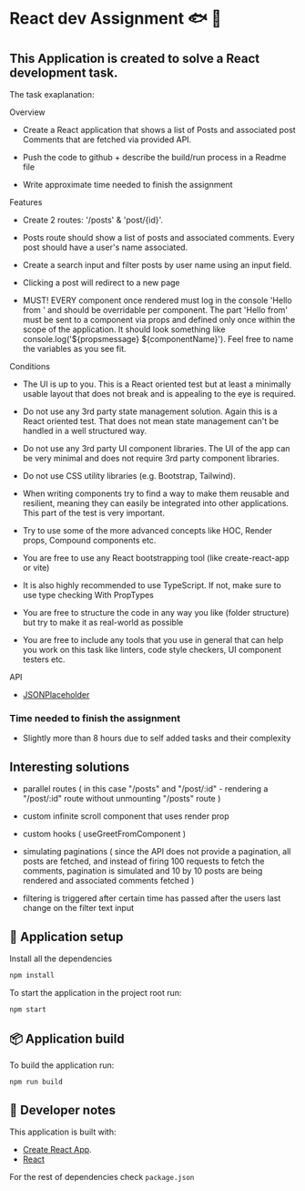 # React dev Assignment 🐟 🚧

## This Application is created to solve a React development task.
The task exaplanation:

Overview
- Create a React application that shows a list of Posts and associated post Comments
that are fetched via provided API.

- Push the code to github + describe the build/run process in a Readme file

- Write approximate time needed to finish the assignment


Features

- Create 2 routes: '/posts' & 'post/{id}'.

- Posts route should show a list of posts and associated comments. Every post should
have a user's name associated.

- Create a search input and filter posts by user name using an input field.

- Clicking a post will redirect to a new page

- MUST! EVERY component once rendered must log in the console 'Hello from <insert
component name>' and should be overridable per component. The part 'Hello from'
must be sent to a component via props and defined only once within the scope of
the application. It should look something like console.log('${propsmessage}
${componentName}'). Feel free to name the variables as you see fit.

Conditions

- The UI is up to you. This is a React oriented test but at least a minimally usable
layout that does not break and is appealing to the eye is required.

- Do not use any 3rd party state management solution. Again this is a React oriented
test. That does not mean state management can't be handled in a well structured
way.

- Do not use any 3rd party UI component libraries. The UI of the app can be very
minimal and does not require 3rd party component libraries.

- Do not use CSS utility libraries (e.g. Bootstrap, Tailwind).

- When writing components try to find a way to make them reusable and resilient,
meaning they can easily be integrated into other applications. This part of the test is
very important.

- Try to use some of the more advanced concepts like HOC, Render props, Compound
components etc.

- You are free to use any React bootstrapping tool (like create-react-app or vite)

- It is also highly recommended to use TypeScript. If not, make sure to use type
checking With PropTypes

- You are free to structure the code in any way you like (folder structure) but try to
make it as real-world as possible


- You are free to include any tools that you use in general that can help you work on
this task like linters, code style checkers, UI component testers etc.


API

- [JSONPlaceholder](https://jsonplaceholder.typicode.com/)

### Time needed to finish the assignment

- Slightly more than 8 hours due to self added tasks and their complexity
  

## Interesting solutions

- parallel routes ( in this case "/posts" and "/post/:id" - rendering a "/post/:id" route without unmounting "/posts" route )

- custom infinite scroll component that uses render prop

- custom hooks ( useGreetFromComponent )

- simulating paginations ( since the API does not provide a pagination, all posts are fetched, and instead of firing 100 requests to fetch the comments, pagination is simulated and 10 by 10 posts are being rendered and associated comments fetched )

- filtering is triggered after certain time has passed after the users last change on the filter text input

## 🚀 Application setup

Install all the dependencies
```bash
npm install
```
To start the application in the project root run:
```bash
npm start
```

## 📦 Application build
To build the application run:
```
npm run build
```

## 📓 Developer notes

This application is built with:
- [Create React App](https://facebook.github.io/create-react-app/docs/getting-started).
- [React](https://react.dev/blog/2023/03/16/introducing-react-dev)

For the rest of dependencies check `package.json`
